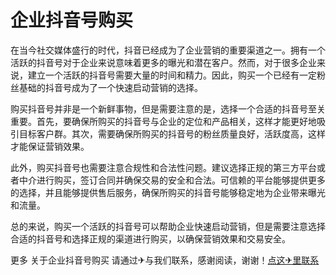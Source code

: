 # 企业抖音号购买

在当今社交媒体盛行的时代，抖音已经成为了企业营销的重要渠道之一。拥有一个活跃的抖音号对于企业来说意味着更多的曝光和潜在客户。然而，对于很多企业来说，建立一个活跃的抖音号需要大量的时间和精力。因此，购买一个已经有一定粉丝基础的抖音号成为了一个快速启动营销的选择。

购买抖音号并非是一个新鲜事物，但是需要注意的是，选择一个合适的抖音号至关重要。首先，要确保所购买的抖音号与企业的定位和产品相关，这样才能更好地吸引目标客户群。其次，需要确保所购买的抖音号的粉丝质量良好，活跃度高，这样才能保证营销效果。

此外，购买抖音号也需要注意合规性和合法性问题。建议选择正规的第三方平台或者中介进行购买，签订合同并确保交易的安全和合法。可信赖的平台能够提供更多的选择，并且能够提供售后服务，确保所购买的抖音号能够稳定地为企业带来曝光和流量。

总的来说，购买一个活跃的抖音号可以帮助企业快速启动营销，但是需要注意选择合适的抖音号和选择正规的渠道进行购买，以确保营销效果和交易安全。

更多 关于企业抖音号购买 请通过✈与我们联系，感谢阅读，谢谢！[点这✈里联系](https://sms.k02.cc)